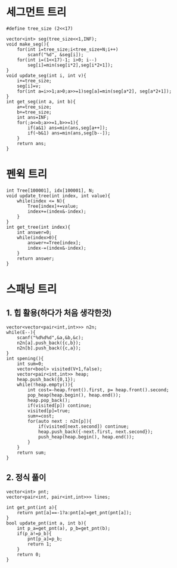 # 세그먼트 트리
    #define tree_size (2<<17)

    vector<int> seg(tree_size<<1,INF);
    void make_seg(){
        for(int i=tree_size;i<tree_size+N;i++)
            scanf("%d", &seg[i]);
        for(int i=(1<<17)-1; i>0; i--)
            seg[i]=min(seg[i*2],seg[i*2+1]);
    }
    void update_seg(int i, int v){
        i+=tree_size;
        seg[i]=v;
        for(int a=i>>1;a>0;a>>=1)seg[a]=min(seg[a*2], seg[a*2+1]);
    }
    int get_seg(int a, int b){
        a+=tree_size;
        b+=tree_size;
        int ans=INF;
        for(;a<=b;a>>=1,b>>=1){
            if(a&1) ans=min(ans,seg[a++]);
            if(~b&1) ans=min(ans,seg[b--]);
        }
        return ans;
    }

# 펜윅 트리
    int Tree[100001], idx[100001], N;
    void update_tree(int index, int value){
        while(index <= N){
            Tree[index]+=value;
            index+=(index&-index);
        }
    }
    int get_tree(int index){
        int answer=0;
        while(index>0){
            answer+=Tree[index];
            index-=(index&-index);
        }
        return answer;
    }

# 스패닝 트리
## 1. 힙 활용(하다가 처음 생각한것)
    vector<vector<pair<int,int>>> n2n;
    while(E--){
        scanf("%d%d%d",&a,&b,&c);
        n2n[a].push_back({c,b});
        n2n[b].push_back({c,a});
    }
    int spening(){
        int sum=0;
        vector<bool> visited(V+1,false);
        vector<pair<int,int>> heap;
        heap.push_back({0,1});
        while(!heap.empty()){
            int cost=-heap.front().first, p= heap.front().second;
            pop_heap(heap.begin(), heap.end());
            heap.pop_back();
            if(visited[p]) continue;
            visited[p]=true;
            sum+=cost;
            for(auto next : n2n[p]){
                if(visited[next.second]) continue;
                heap.push_back({-next.first, next.second});
                push_heap(heap.begin(), heap.end());
            }
        }
        return sum;
    }
## 2. 정식 풀이
    vector<int> pnt;
    vector<pair<int, pair<int,int>>> lines;

    int get_pnt(int a){
        return pnt[a]==-1?a:pnt[a]=get_pnt(pnt[a]);
    }
    bool update_pnt(int a, int b){
        int p_a=get_pnt(a), p_b=get_pnt(b);
        if(p_a!=p_b){
            pnt[p_a]=p_b;
            return 1;
        }
        return 0;
    }
